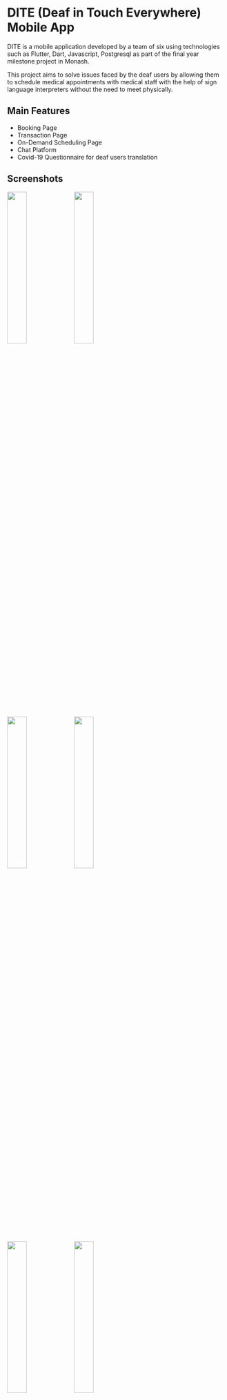 # DITE (Deaf in Touch Everywhere) Mobile App

DITE is a mobile application developed by a team of six using technologies such as Flutter, Dart, Javascript, Postgresql as part of the final year milestone project in Monash.  

This project aims to solve issues faced by the deaf users by allowing them to schedule medical appointments with medical staff with the help of sign language interpreters without the need to meet physically. 


## Main Features 
- Booking Page
- Transaction Page 
- On-Demand Scheduling Page
- Chat Platform
- Covid-19 Questionnaire for deaf users translation


## Screenshots

<p float="left">
      <img src="https://user-images.githubusercontent.com/59403437/96543273-93fc0300-12d6-11eb-8e9d-b5eaba899137.jpeg" width="30%">
      <img src="https://user-images.githubusercontent.com/59403437/96543323-b726b280-12d6-11eb-9964-f72183ea3213.jpeg" width="30%" />

</p>

<br/>

<p float="left">
      <img src="https://user-images.githubusercontent.com/59403437/96543315-b1c96800-12d6-11eb-811d-83134bd22fcc.jpeg" width="30%" />
      <img src="https://user-images.githubusercontent.com/59403437/96543306-aaa25a00-12d6-11eb-9d88-d7565a779bdb.jpeg" width="30%" /> 
</p>

<br/>

<p float="left">
      <img src="https://user-images.githubusercontent.com/59403437/96543337-bee65700-12d6-11eb-9a2d-69617395ccd6.jpeg" width="30%" />
      <img src="https://user-images.githubusercontent.com/59403437/97246535-87c4f800-1838-11eb-90a7-1dd552559c1f.jpeg" width="30%" />
</p>



